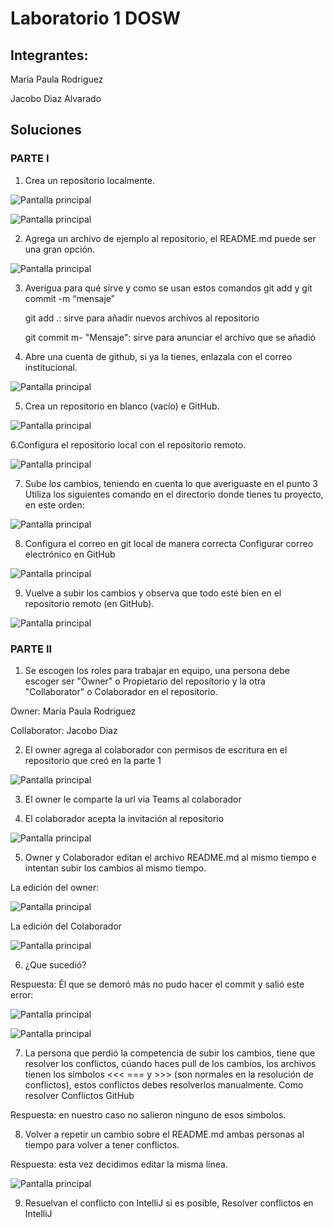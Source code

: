 # Laboratorio 1 DOSW
## Integrantes:
Maria Paula Rodriguez

Jacobo Diaz Alvarado

## Soluciones
### PARTE I
1. Crea un repositorio localmente.

![Pantalla principal](Capturas/1.png)

![Pantalla principal](Capturas/2.png)

2. Agrega un archivo de ejemplo al repositorio, el README.md puede ser una gran opción.

![Pantalla principal](Capturas/3.png)

3. Averigua para qué sirve y como se usan estos comandos git add y git commit -m “mensaje”
   
   git add .: sirve para añadir nuevos archivos al repositorio
   
   git commit m- "Mensaje": sirve para anunciar el archivo que se añadió


4. Abre una cuenta de github, si ya la tienes, enlazala con el correo institucional.

![Pantalla principal](Capturas/4.png)

5. Crea un repositorio en blanco (vacío) e GitHub.

![Pantalla principal](Capturas/5.png)

6.Configura el repositorio local con el repositorio remoto.

![Pantalla principal](Capturas/6.png)

7. Sube los cambios, teniendo en cuenta lo que averiguaste en el punto 3 Utiliza los siguientes comando en el directorio donde tienes tu proyecto, en este orden:

![Pantalla principal](Capturas/8.png)

8. Configura el correo en git local de manera correcta Configurar correo electrónico en GitHub

![Pantalla principal](Capturas/9.png)

9. Vuelve a subir los cambios y observa que todo esté bien en el repositorio remoto (en GitHub).

![Pantalla principal](Capturas/7.png)

### PARTE II
1. Se escogen los roles para trabajar en equipo, una persona debe escoger ser "Owner" o Propietario del repositorio y la otra "Collaborator" o Colaborador en el repositorio.

Owner: María Paula Rodriguez


Collaborator: Jacobo Diaz

2. El owner agrega al colaborador con permisos de escritura en el repositorio que creó en la parte 1

![Pantalla principal](Capturas/10.png)

3. El owner le comparte la url via Teams al colaborador

4. El colaborador acepta la invitación al repositorio
   
![Pantalla principal](Capturas/31.png)

5. Owner y Colaborador editan el archivo README.md al mismo tiempo e intentan subir los cambios al mismo tiempo.

La edición del owner:


![Pantalla principal](Capturas/13.png)

La edición del Colaborador

![Pantalla principal](Capturas/16.png)

6. ¿Que sucedió?

Respuesta: Él que se demoró más no pudo hacer el commit y salió este error:

![Pantalla principal](Capturas/17.png)

![Pantalla principal](Capturas/18.png)

7. La persona que perdió la competencia de subir los cambios, tiene que resolver los conflictos, cúando haces pull de los cambios, los archivos tienen los símbolos <<< === y >>> (son normales en la resolución de conflictos), estos conflictos debes resolverlos manualmente. Como resolver Conflictos GitHub

Respuesta: en nuestro caso no salieron ninguno de esos simbolos.

8. Volver a repetir un cambio sobre el README.md ambas personas al tiempo para volver a tener conflictos.

Respuesta: esta vez decidimos editar la misma línea.

![Pantalla principal](Capturas/20.png)

9. Resuelvan el conflicto con IntelliJ si es posible, Resolver conflictos en IntelliJ

